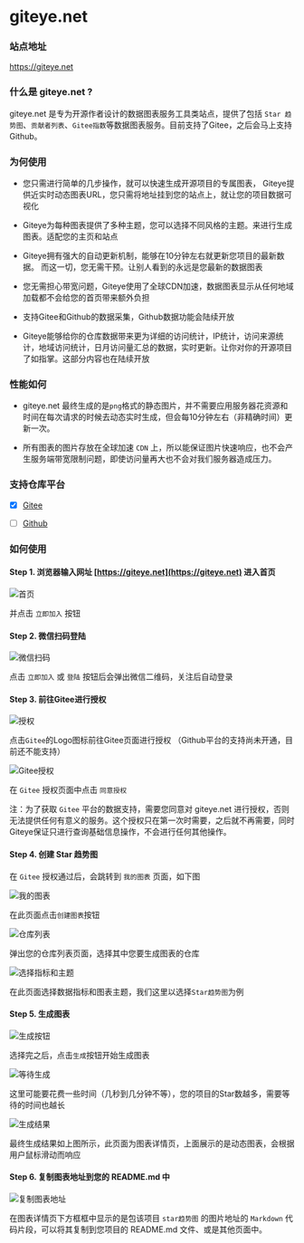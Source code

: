 # giteye.net

### 站点地址

https://giteye.net

### 什么是 giteye.net ?

giteye.net 是专为开源作者设计的数据图表服务工具类站点，提供了包括 `Star 趋势图`、`贡献者列表`、`Gitee指数`等数据图表服务。目前支持了Gitee，之后会马上支持Github。

### 为何使用

- 您只需进行简单的几步操作，就可以快速生成开源项目的专属图表， Giteye提供近实时动态图表URL，您只需将地址挂到您的站点上，就让您的项目数据可视化
  
- Giteye为每种图表提供了多种主题，您可以选择不同风格的主题。来进行生成图表。适配您的主页和站点

- Giteye拥有强大的自动更新机制，能够在10分钟左右就更新您项目的最新数据。 而这一切，您无需干预。让别人看到的永远是您最新的数据图表

- 您无需担心带宽问题，Giteye使用了全球CDN加速，数据图表显示从任何地域加载都不会给您的首页带来额外负担

- 支持Gitee和Github的数据采集，Github数据功能会陆续开放

- Giteye能够给你的仓库数据带来更为详细的访问统计，IP统计，访问来源统计，地域访问统计，日月访问量汇总的数据，实时更新。让你对你的开源项目了如指掌。这部分内容也在陆续开放

### 性能如何

- giteye.net 最终生成的是`png`格式的静态图片，并不需要应用服务器花资源和时间在每次请求的时候去动态实时生成，但会每10分钟左右（非精确时间）更新一次。

- 所有图表的图片存放在全球加速 `CDN` 上，所以能保证图片快速响应，也不会产生服务端带宽限制问题，即使访问量再大也不会对我们服务器造成压力。


### 支持仓库平台

- [x] [Gitee](https://gitee.com)
- [ ] [Github](https://github.com)


### 如何使用

#### Step 1. 浏览器输入网址 [https://giteye.net](https://giteye.net) 进入首页

![首页](/asset/img/shouye.png)

并点击 `立即加入` 按钮

#### Step 2. 微信扫码登陆

![微信扫码](/asset/img/wx_saoma.png)

点击 `立即加入` 或 `登陆` 按钮后会弹出微信二维码，关注后自动登录

#### Step 3. 前往Gitee进行授权

![授权](/asset/img/shouquan.png)

点击`Gitee`的Logo图标前往Gitee页面进行授权 （Github平台的支持尚未开通，目前还不能支持）

![Gitee授权](/asset/img/gitee_shouquan.png)

在 `Gitee` 授权页面中点击 `同意授权`

注：为了获取 `Gitee` 平台的数据支持，需要您同意对 giteye.net 进行授权，否则无法提供任何有意义的服务。这个授权只在第一次时需要，之后就不再需要，同时Giteye保证只进行查询基础信息操作，不会进行任何其他操作。

#### Step 4. 创建 Star 趋势图

在 `Gitee` 授权通过后，会跳转到 `我的图表` 页面，如下图

![我的图表](/asset/img/create_chart_1.png)

在此页面点击`创建图表`按钮

![仓库列表](/asset/img/repo_list.png)

弹出您的仓库列表页面，选择其中您要生成图表的仓库

![选择指标和主题](/asset/img/create_chart_2.png)

在此页面选择数据指标和图表主题，我们这里以选择`Star趋势图`为例


#### Step 5. 生成图表

![生成按钮](/asset/img/shengcheng.png)

选择完之后，点击`生成`按钮开始生成图表

![等待生成](/asset/img/dengdai.png)

这里可能要花费一些时间（几秒到几分钟不等），您的项目的Star数越多，需要等待的时间也越长

![生成结果](/asset/img/jeiguo.png)

最终生成结果如上图所示，此页面为图表详情页，上面展示的是动态图表，会根据用户鼠标滑动而响应

#### Step 6. 复制图表地址到您的 README.md 中

![复制图表地址](/asset/img/fuzhi.png)

在图表详情页下方框框中显示的是包该项目 `star趋势图` 的图片地址的 `Markdown` 代码片段，可以将其复制到您项目的 README.md 文件、或是其他页面中。



